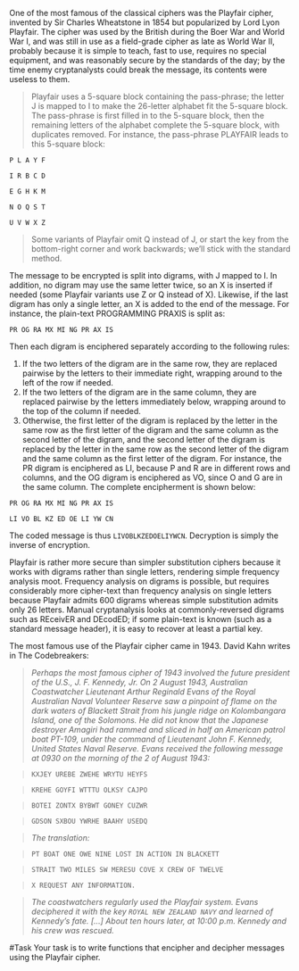 One of the most famous of the classical ciphers was the Playfair cipher, invented by Sir Charles Wheatstone in 1854 but popularized by Lord Lyon Playfair. The cipher was used by the British during the Boer War and World War I, and was still in use as a field-grade cipher as late as World War II, probably because it is simple to teach, fast to use, requires no special equipment, and was reasonably secure by the standards of the day; by the time enemy cryptanalysts could break the message, its contents were useless to them.

>Playfair uses a 5-square block containing the pass-phrase; the letter J is mapped to I to make the 26-letter alphabet fit the 5-square block. The pass-phrase is first filled in to the 5-square block, then the remaining letters of the alphabet complete the 5-square block, with duplicates removed. For instance, the pass-phrase PLAYFAIR leads to this 5-square block:

`P L A Y F`

`I R B C D`

`E G H K M`

`N O Q S T`

`U V W X Z`

>Some variants of Playfair omit Q instead of J, or start the key from the bottom-right corner and work backwards; we’ll stick with the standard method.

The message to be encrypted is split into digrams, with J mapped to I. In addition, no digram may use the same letter twice, so an X is inserted if needed (some Playfair variants use Z or Q instead of X). Likewise, if the last digram has only a single letter, an X is added to the end of the message. For instance, the plain-text PROGRAMMING PRAXIS is split as:

`PR OG RA MX MI NG PR AX IS`

Then each digram is enciphered separately according to the following rules:

1. If the two letters of the digram are in the same row, they are replaced pairwise by the letters to their immediate right, wrapping around to the left of the row if needed.
2. If the two letters of the digram are in the same column, they are replaced pairwise by the letters immediately below, wrapping around to the top of the column if needed.
3. Otherwise, the first letter of the digram is replaced by the letter in the same row as the first letter of the digram and the same column as the second letter of the digram, and the second letter of the digram is replaced by the letter in the same row as the second letter of the digram and the same column as the first letter of the digram.
For instance, the PR digram is enciphered as LI, because P and R are in different rows and columns, and the OG digram is enciphered as VO, since O and G are in the same column. The complete encipherment is shown below:

`PR OG RA MX MI NG PR AX IS`

`LI VO BL KZ ED OE LI YW CN`

The coded message is thus `LIVOBLKZEDOELIYWCN`. Decryption is simply the inverse of encryption.

Playfair is rather more secure than simpler substitution ciphers because it works with digrams rather than single letters, rendering simple frequency analysis moot. Frequency analysis on digrams is possible, but requires considerably more cipher-text than frequency analysis on single letters because Playfair admits 600 digrams whereas simple substitution admits only 26 letters. Manual cryptanalysis looks at commonly-reversed digrams such as REceivER and DEcodED; if some plain-text is known (such as a standard message header), it is easy to recover at least a partial key.

The most famous use of the Playfair cipher came in 1943. David Kahn writes in The Codebreakers:

>*Perhaps the most famous cipher of 1943 involved the future president of the U.S., J. F. Kennedy, Jr. On 2 August 1943, Australian Coastwatcher Lieutenant Arthur Reginald Evans of the Royal Australian Naval Volunteer Reserve saw a pinpoint of flame on the dark waters of Blackett Strait from his jungle ridge on Kolombangara Island, one of the Solomons. He did not know that the Japanese destroyer Amagiri had rammed and sliced in half an American patrol boat PT-109, under the command of Lieutenant John F. Kennedy, United States Naval Reserve. Evans received the following message at 0930 on the morning of the 2 of August 1943:*

>`KXJEY UREBE ZWEHE WRYTU HEYFS`

>`KREHE GOYFI WTTTU OLKSY CAJPO`

>`BOTEI ZONTX BYBWT GONEY CUZWR`

>`GDSON SXBOU YWRHE BAAHY USEDQ`

>*The translation:*

>`PT BOAT ONE OWE NINE LOST IN ACTION IN BLACKETT`

>`STRAIT TWO MILES SW MERESU COVE X CREW OF TWELVE`

>`X REQUEST ANY INFORMATION.`

>*The coastwatchers regularly used the Playfair system. Evans deciphered it with the key `ROYAL NEW ZEALAND NAVY` and learned of Kennedy’s fate. […] About ten hours later, at 10:00 p.m. Kennedy and his crew was rescued.*

#Task
Your task is to write functions that encipher and decipher messages using the Playfair cipher. 
